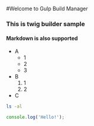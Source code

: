 #Welcome to Gulp Build Manager

### This is twig builder sample

#### Markdown is also supported
* A
  * 1
  * 2
  * 3
* B
  1. 1
  2. 2
* C

```bash
ls -al
```

```javascript
console.log('Hello!');
```
